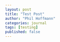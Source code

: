 ```yaml
---
layout: post
title: "Test Post"
author: "Phil Hoffmann"
categories: journal
tags: [testing]
published: false
---
```


